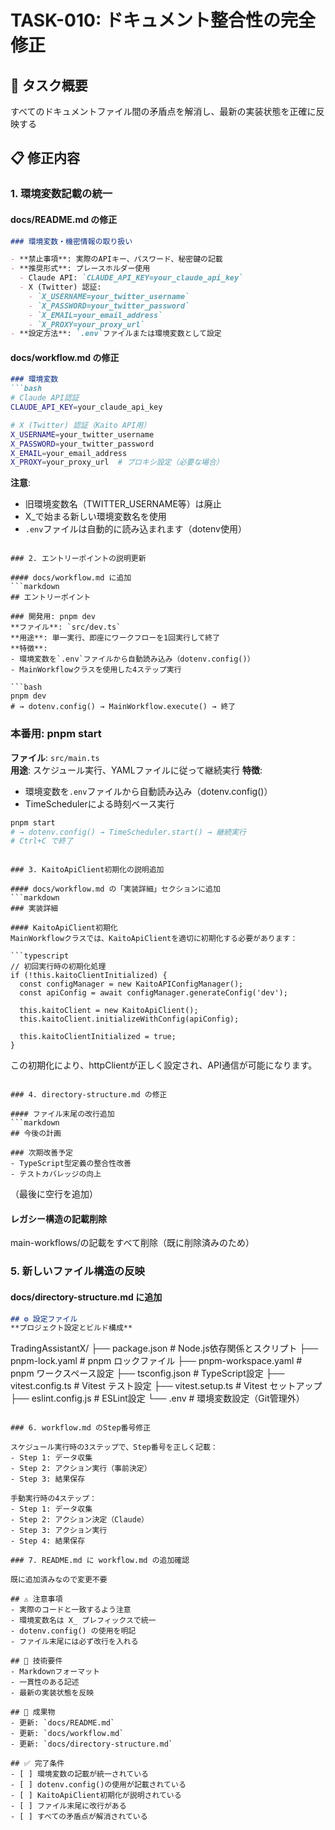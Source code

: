 # TASK-010: ドキュメント整合性の完全修正

## 🎯 タスク概要
すべてのドキュメントファイル間の矛盾点を解消し、最新の実装状態を正確に反映する

## 📋 修正内容

### 1. 環境変数記載の統一

#### docs/README.md の修正
```markdown
### 環境変数・機密情報の取り扱い

- **禁止事項**: 実際のAPIキー、パスワード、秘密鍵の記載
- **推奨形式**: プレースホルダー使用
  - Claude API: `CLAUDE_API_KEY=your_claude_api_key`
  - X (Twitter) 認証:
    - `X_USERNAME=your_twitter_username`
    - `X_PASSWORD=your_twitter_password`
    - `X_EMAIL=your_email_address`
    - `X_PROXY=your_proxy_url`
- **設定方法**: `.env`ファイルまたは環境変数として設定
```

#### docs/workflow.md の修正
```markdown
### 環境変数
```bash
# Claude API認証
CLAUDE_API_KEY=your_claude_api_key

# X (Twitter) 認証（Kaito API用）
X_USERNAME=your_twitter_username
X_PASSWORD=your_twitter_password
X_EMAIL=your_email_address
X_PROXY=your_proxy_url  # プロキシ設定（必要な場合）
```

**注意**: 
- 旧環境変数名（TWITTER_USERNAME等）は廃止
- X_で始まる新しい環境変数名を使用
- `.env`ファイルは自動的に読み込まれます（dotenv使用）
```

### 2. エントリーポイントの説明更新

#### docs/workflow.md に追加
```markdown
## エントリーポイント

### 開発用: pnpm dev
**ファイル**: `src/dev.ts`
**用途**: 単一実行、即座にワークフローを1回実行して終了
**特徴**: 
- 環境変数を`.env`ファイルから自動読み込み（dotenv.config()）
- MainWorkflowクラスを使用した4ステップ実行

```bash
pnpm dev
# → dotenv.config() → MainWorkflow.execute() → 終了
```

### 本番用: pnpm start
**ファイル**: `src/main.ts`  
**用途**: スケジュール実行、YAMLファイルに従って継続実行
**特徴**:
- 環境変数を`.env`ファイルから自動読み込み（dotenv.config()）
- TimeSchedulerによる時刻ベース実行

```bash
pnpm start
# → dotenv.config() → TimeScheduler.start() → 継続実行
# Ctrl+C で終了
```
```

### 3. KaitoApiClient初期化の説明追加

#### docs/workflow.md の「実装詳細」セクションに追加
```markdown
### 実装詳細

#### KaitoApiClient初期化
MainWorkflowクラスでは、KaitoApiClientを適切に初期化する必要があります：

```typescript
// 初回実行時の初期化処理
if (!this.kaitoClientInitialized) {
  const configManager = new KaitoAPIConfigManager();
  const apiConfig = await configManager.generateConfig('dev');
  
  this.kaitoClient = new KaitoApiClient();
  this.kaitoClient.initializeWithConfig(apiConfig);
  
  this.kaitoClientInitialized = true;
}
```

この初期化により、httpClientが正しく設定され、API通信が可能になります。
```

### 4. directory-structure.md の修正

#### ファイル末尾の改行追加
```markdown
## 今後の計画

### 次期改善予定
- TypeScript型定義の整合性改善
- テストカバレッジの向上

```
（最後に空行を追加）

#### レガシー構造の記載削除
main-workflows/の記載をすべて削除（既に削除済みのため）

### 5. 新しいファイル構造の反映

#### docs/directory-structure.md に追加
```markdown
## ⚙️ 設定ファイル
**プロジェクト設定とビルド構成**

```
TradingAssistantX/
├── package.json                      # Node.js依存関係とスクリプト
├── pnpm-lock.yaml                    # pnpm ロックファイル
├── pnpm-workspace.yaml               # pnpm ワークスペース設定
├── tsconfig.json                     # TypeScript設定
├── vitest.config.ts                  # Vitest テスト設定
├── vitest.setup.ts                   # Vitest セットアップ
├── eslint.config.js                  # ESLint設定
└── .env                              # 環境変数設定（Git管理外）
```

### 6. workflow.md のStep番号修正

スケジュール実行時の3ステップで、Step番号を正しく記載：
- Step 1: データ収集
- Step 2: アクション実行（事前決定）
- Step 3: 結果保存

手動実行時の4ステップ：
- Step 1: データ収集
- Step 2: アクション決定（Claude）
- Step 3: アクション実行
- Step 4: 結果保存

### 7. README.md に workflow.md の追加確認

既に追加済みなので変更不要

## ⚠️ 注意事項
- 実際のコードと一致するよう注意
- 環境変数名は X_ プレフィックスで統一
- dotenv.config() の使用を明記
- ファイル末尾には必ず改行を入れる

## 🔧 技術要件
- Markdownフォーマット
- 一貫性のある記述
- 最新の実装状態を反映

## 📂 成果物
- 更新: `docs/README.md`
- 更新: `docs/workflow.md`
- 更新: `docs/directory-structure.md`

## ✅ 完了条件
- [ ] 環境変数の記載が統一されている
- [ ] dotenv.config()の使用が記載されている
- [ ] KaitoApiClient初期化が説明されている
- [ ] ファイル末尾に改行がある
- [ ] すべての矛盾点が解消されている